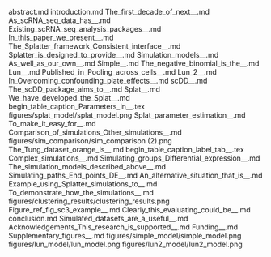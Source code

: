 abstract.md
introduction.md
The_first_decade_of_next__.md
As_scRNA_seq_data_has__.md
Existing_scRNA_seq_analysis_packages__.md
In_this_paper_we_present__.md
The_Splatter_framework_Consistent_interface__.md
Splatter_is_designed_to_provide__.md
Simulation_models__.md
As_well_as_our_own__.md
Simple__.md
The_negative_binomial_is_the__.md
Lun__.md
Published_in_Pooling_across_cells__.md
Lun_2__.md
In_Overcoming_confounding_plate_effects__.md
scDD__.md
The_scDD_package_aims_to__.md
Splat__.md
We_have_developed_the_Splat__.md
begin_table_caption_Parameters_in__.tex
figures/splat_model/splat_model.png
Splat_parameter_estimation__.md
To_make_it_easy_for__.md
Comparison_of_simulations_Other_simulations__.md
figures/sim_comparison/sim_comparison (2).png
The_Tung_dataset_orange_is__.md
begin_table_caption_label_tab__.tex
Complex_simulations__.md
Simulating_groups_Differential_expression__.md
The_simulation_models_described_above__.md
Simulating_paths_End_points_DE__.md
An_alternative_situation_that_is__.md
Example_using_Splatter_simulations_to__.md
To_demonstrate_how_the_simulations__.md
figures/clustering_results/clustering_results.png
Figure_ref_fig_sc3_example__.md
Clearly_this_evaluating_could_be__.md
conclusion.md
Simulated_datasets_are_a_useful__.md
Acknowledgements_This_research_is_supported__.md
Funding__.md
Supplementary_figures__.md
figures/simple_model/simple_model.png
figures/lun_model/lun_model.png
figures/lun2_model/lun2_model.png